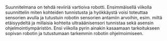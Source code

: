  
Suunnitelmana on tehdä reviiriä vartioiva robotti. Ensimmäisellä viikolla suunnittelin miten kohteiden tunnistusta ja hyökkäystä voisi toteuttaa sensorien avulla ja tutustuin robotin sensorien antamiin arvoihin, esim. miltä etäisyydeltä ja millaisia kohteita ultraäänisensori tunnistaa sekä asensin ohjelmointiympäristön.
Ensi viikolla pyrin ainakin kasaamaan tarkoitukseen sopivan robotin ja tutustumaan tarkemmin robotin ohjelmoimiseen.
